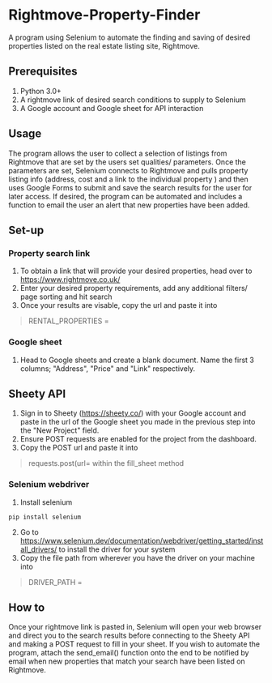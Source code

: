 # Rightmove-Property-Finder
A program using Selenium to automate the finding and saving of desired properties listed on the real estate listing site, Rightmove.

## Prerequisites
1. Python 3.0+
2. A rightmove link of desired search conditions to supply to Selenium
3. A Google account and Google sheet for API interaction

## Usage
The program allows the user to collect a selection of listings from Rightmove that are set by the users set qualities/ parameters. Once the parameters are set, Selenium connects to Rightmove and pulls property listing info (address, cost and a link to the individual property ) and then uses Google Forms to submit and save the search results for the user for later access. If desired, the program can be automated and includes a function to email the user an alert that new properties have been added.

## Set-up
### Property search link
1. To obtain a link that will provide your desired properties, head over to https://www.rightmove.co.uk/
2. Enter your desired property requirements, add any additional filters/ page sorting and hit search
3. Once your results are visable, copy the url and paste it into
> RENTAL_PROPERTIES =

### Google sheet
1. Head to Google sheets and create a blank document. Name the first 3 columns; "Address", "Price" and "Link" respectively.

## Sheety API
1. Sign in to Sheety (https://sheety.co/) with your Google account and paste in the url of the Google sheet you made in the previous step into the "New Project" field.
2. Ensure POST requests are enabled for the project from the dashboard.
3. Copy the POST url and paste it into
> requests.post(url=
within the fill_sheet method


### Selenium webdriver
1. Install selenium
```
pip install selenium
```
2. Go to https://www.selenium.dev/documentation/webdriver/getting_started/install_drivers/ to install the driver for your system
3. Copy the file path from wherever you have the driver on your machine into 
> DRIVER_PATH =

## How to
Once your rightmove link is pasted in, Selenium will open your web browser and direct you to the search results before connecting to the Sheety API and making a POST request to fill in your sheet.
If you wish to automate the program, attach the send_email() function onto the end to be notified by email when new properties that match your search have been listed on Rightmove.
